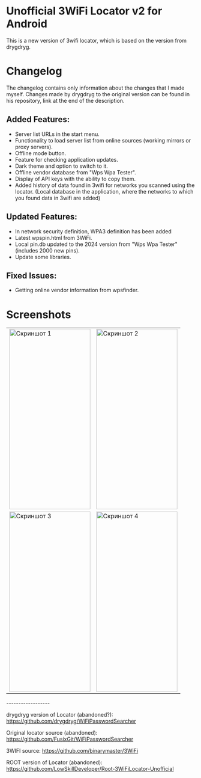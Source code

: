 # Unofficial 3WiFi Locator v2 for Android 

This is a new version of 3wifi locator, which is based on the version from drygdryg.


# Changelog
The changelog contains only information about the changes that I made myself. Changes made by drygdryg to the original version can be found in his repository, link at the end of the description.

## Added Features:
- Server list URLs in the start menu.
- Functionality to load server list from online sources (working mirrors or proxy servers).
- Offline mode button.
- Feature for checking application updates.
- Dark theme and option to switch to it.
- Offline vendor database from "Wps Wpa Tester".
- Display of API keys with the ability to copy them.
- Added history of data found in 3wifi for networks you scanned using the locator. (Local database in the application, where the networks to which you found data in 3wifi are added)
  
## Updated Features:
- In network security definition, WPA3 definition has been added
- Latest wpspin.html from 3WiFi.
- Local pin.db updated to the 2024 version from "Wps Wpa Tester" (includes 2000 new pins).
- Update some libraries.

## Fixed Issues:
- Getting online vendor information from wpsfinder.

# Screenshots
<div>
  <table>
    <tr>
      <td><img src="https://github.com/LowSkillDeveloper/3WiFiLocator-Unofficial/assets/25121341/2e666106-beee-4fdc-ad72-507dcb3a9276" alt="Скриншот 1" width="216" height="480"></td>
      <td><img src="https://github.com/LowSkillDeveloper/3WiFiLocator-Unofficial/assets/25121341/d5d0e44f-3326-4dae-afca-4558fc3b2522" alt="Скриншот 2" width="216" height="480"></td>
    </tr>
    <tr>
      <td><img src="https://github.com/LowSkillDeveloper/3WiFiLocator-Unofficial/assets/25121341/8f329acb-ce78-49d5-9267-59ee57c49420" alt="Скриншот 3" width="216" height="480"></td>
      <td><img src="https://github.com/LowSkillDeveloper/3WiFiLocator-Unofficial/assets/25121341/cd9eaeed-888e-4061-a801-1fa2861640fd" alt="Скриншот 4" width="216" height="480"></td>
    </tr>
  </table>
</div>
------------------


drygdryg version of Locator (abandoned?): https://github.com/drygdryg/WiFiPasswordSearcher

Original locator source (abandoned): https://github.com/FusixGit/WiFiPasswordSearcher

3WIFI source: https://github.com/binarymaster/3WiFi

ROOT version of Locator (abandoned): https://github.com/LowSkillDeveloper/Root-3WiFiLocator-Unofficial

